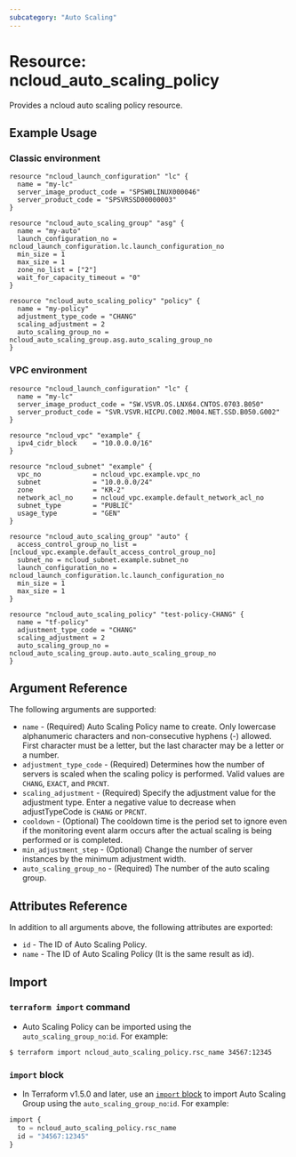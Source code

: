 ```yaml
---
subcategory: "Auto Scaling"
---
```



# Resource: ncloud_auto_scaling_policy

Provides a ncloud auto scaling policy resource.

## Example Usage
### Classic environment
```hcl
resource "ncloud_launch_configuration" "lc" {
  name = "my-lc"
  server_image_product_code = "SPSW0LINUX000046"
  server_product_code = "SPSVRSSD00000003"
}

resource "ncloud_auto_scaling_group" "asg" {
  name = "my-auto"
  launch_configuration_no = ncloud_launch_configuration.lc.launch_configuration_no
  min_size = 1
  max_size = 1
  zone_no_list = ["2"]
  wait_for_capacity_timeout = "0"
}

resource "ncloud_auto_scaling_policy" "policy" {
  name = "my-policy"
  adjustment_type_code = "CHANG"
  scaling_adjustment = 2
  auto_scaling_group_no = ncloud_auto_scaling_group.asg.auto_scaling_group_no
}
```
### VPC environment
```hcl
resource "ncloud_launch_configuration" "lc" {
  name = "my-lc"
  server_image_product_code = "SW.VSVR.OS.LNX64.CNTOS.0703.B050"
  server_product_code = "SVR.VSVR.HICPU.C002.M004.NET.SSD.B050.G002"
}

resource "ncloud_vpc" "example" {
  ipv4_cidr_block    = "10.0.0.0/16"
}

resource "ncloud_subnet" "example" {
  vpc_no             = ncloud_vpc.example.vpc_no
  subnet             = "10.0.0.0/24"
  zone               = "KR-2"
  network_acl_no     = ncloud_vpc.example.default_network_acl_no
  subnet_type        = "PUBLIC"
  usage_type         = "GEN"
}

resource "ncloud_auto_scaling_group" "auto" {
  access_control_group_no_list = [ncloud_vpc.example.default_access_control_group_no]
  subnet_no = ncloud_subnet.example.subnet_no
  launch_configuration_no = ncloud_launch_configuration.lc.launch_configuration_no
  min_size = 1
  max_size = 1
}

resource "ncloud_auto_scaling_policy" "test-policy-CHANG" {
  name = "tf-policy"
  adjustment_type_code = "CHANG"
  scaling_adjustment = 2
  auto_scaling_group_no = ncloud_auto_scaling_group.auto.auto_scaling_group_no
}
```

## Argument Reference

The following arguments are supported:

* `name` - (Required) Auto Scaling Policy name to create. Only lowercase alphanumeric characters and non-consecutive hyphens (-) allowed. First character must be a letter, but the last character may be a letter or a number.
* `adjustment_type_code` - (Required) Determines how the number of servers is scaled when the scaling policy is performed. Valid values are `CHANG`, `EXACT`, and `PRCNT`.
* `scaling_adjustment` - (Required) Specify the adjustment value for the adjustment type. Enter a negative value to decrease when adjustTypeCode is `CHANG` or `PRCNT`.
* `cooldown` - (Optional) The cooldown time is the period set to ignore even if the monitoring event alarm occurs after the actual scaling is being performed or is completed.
* `min_adjustment_step` - (Optional) Change the number of server instances by the minimum adjustment width.
* `auto_scaling_group_no` - (Required) The number of the auto scaling group.

## Attributes Reference

In addition to all arguments above, the following attributes are exported:

* `id` - The ID of Auto Scaling Policy.
* `name` - The ID of Auto Scaling Policy (It is the same result as id).

## Import

### `terraform import` command

* Auto Scaling Policy can be imported using the `auto_scaling_group_no`:`id`. For example:

```console
$ terraform import ncloud_auto_scaling_policy.rsc_name 34567:12345
```

### `import` block

* In Terraform v1.5.0 and later, use an [`import` block](https://developer.hashicorp.com/terraform/language/import) to import Auto Scaling Group using the `auto_scaling_group_no`:`id`. For example:

```terraform
import {
  to = ncloud_auto_scaling_policy.rsc_name
  id = "34567:12345"
}
```
